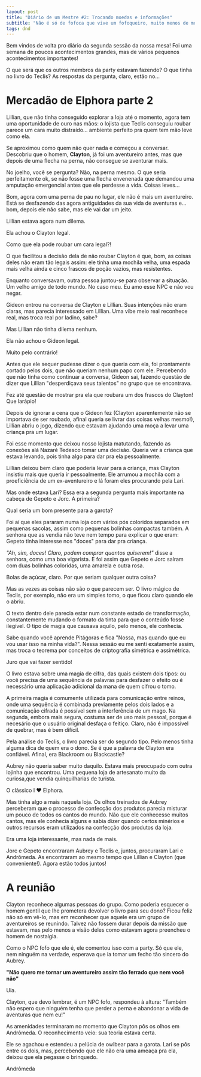 ```yaml
---
layout: post
title: "Diário de um Mestre #2: Trocando moedas e informações"
subtitle: "Não é só de fofoca que vive um fofoqueiro, muito menos de moeda um vendedor!"
tags: dnd
---
```


Bem vindos de volta pro diário da segunda sessão da nossa mesa! Foi uma semana de poucos acontecimentos grandes, mas de vários pequenos acontecimentos importantes! 

O que será que os outros membros da party estavam fazendo? O que tinha no livro do Teclis? As respostas da pergunta, claro, estão no...

# Mercadão de Elphora parte 2

Lillian, que não tinha conseguido explorar a loja até o momento, agora tem uma oportunidade de ouro nas mãos: o lojista que Teclis conseguiu roubar parece um cara muito distraído... ambiente perfeito pra quem tem mão leve como ela.

Se aproximou como quem não quer nada e começou a conversar. Descobriu que o homem, **Clayton**, já foi um aventureiro antes, mas que depois de uma flecha na perna, não consegue se aventurar mais.

No joelho, você se pergunta? Não, na perna mesmo. O que seria perfeitamente ok, se não fosse uma flecha envenenada que demandou uma amputação emergencial antes que ele perdesse a vida. Coisas leves...

Bom, agora com uma perna de pau no lugar, ele não é mais um aventureiro. Está se desfazendo das agora antiguidades da sua vida de aventuras e... bom, depois ele não sabe, mas ele vai dar um jeito.

Lillian estava agora num dilema. 

Ela achou o Clayton legal. 

Como que ela pode roubar um cara legal?!

O que facilitou a decisão dela de não roubar Clayton é que, bom, as coisas deles não eram tão legais assim: ele tinha uma mochila velha, uma espada mais velha ainda e cinco frascos de poção vazios, mas resistentes. 

Enquanto conversavam, outra pessoa juntou-se para observar a situação. Um velho amigo de todo mundo. No caso meu. Eu amo esse NPC e não vou negar.

Gideon entrou na conversa de Clayton e Lillian. Suas intenções não eram claras, mas parecia interessado em Lillian. Uma vibe meio real reconhece real, mas troca real por ladino, sabe?

Mas Lillian não tinha dilema nenhum.

Ela não achou o Gideon legal.

Muito pelo contrário!

Antes que ele sequer pudesse dizer o que queria com ela, foi prontamente cortado pelos dois, que não queriam nenhum papo com ele. Percebendo que não tinha como continuar a conversa, Gideon sai, fazendo questão de dizer que Lillian "desperdiçava seus talentos" no grupo que se encontrava.

Fez até questão de mostrar pra ela que roubara um dos frascos do Clayton! Que larápio!

Depois de ignorar a cena que o Gideon fez (Clayton aparentemente não se importava de ser roubado, afinal queria se livrar das coisas velhas mesmo!), Lillian abriu o jogo, dizendo que estavam ajudando uma moça a levar uma criança pra um lugar. 

Foi esse momento que deixou nosso lojista matutando, fazendo as conexões alá Nazaré Tedesco tomar uma decisão. Queria ver a criança que estava levando, pois tinha algo para dar pra ela pessoalmente.

Lillian deixou bem claro que poderia levar para a criança, mas Clayton insistiu mais que queria ir pessoalmente. Ele arrumou a mochila com a proeficiência de um ex-aventureiro e lá foram eles procurando pela Lari.

Mas onde estava Lari? Essa era a segunda pergunta mais importante na cabeça de Gepeto e Jorc. A primeira?

Qual seria um bom presente para a garota?

Foi aí que eles pararam numa loja com vários pós coloridos separados em pequenas sacolas, assim como pequenas bolinhas compactas também. A senhora que as vendia não teve nem tempo para explicar o que eram: Gepeto tinha interesse nos "doces" para dar pra criança.

*"Ah, sim, doces! Claro, podem comprar quantos quiserem!"* disse a senhora, como uma boa vigarista. E foi assim que Gepeto e Jorc saíram com duas bolinhas coloridas, uma amarela e outra rosa.

Bolas de açúcar, claro. Por que seriam qualquer outra coisa?

Mas as vezes as coisas não são o que parecem ser. O livro mágico de Teclis, por exemplo, não era um simples tomo, o que ficou claro quando ele o abriu.

O texto dentro dele parecia estar num constante estado de transformação, constantemente mudando o formato da tinta para que o conteúdo fosse ilegível. O tipo de magia que causava aquilo, pelo menos, ele conhecia.

Sabe quando você aprende Pitágoras e fica "Nossa, mas quando que eu vou usar isso na minha vida?". Nessa sessão eu me senti exatamente assim, mas troca o teorema por conceitos de criptografia simétrica e assimétrica.

Juro que vai fazer sentido!

O livro estava sobre uma magia de cifra, das quais existem dois tipos: ou você precisa de uma sequência de palavras para desfazer o efeito ou é necessário uma aplicação adicional da mana de quem cifrou o tomo.

A primeira magia é comumente utilizada para comunicação entre reinos, onde uma sequência é combinada previamente pelos dois lados e a comunicação cifrada é possível sem a interferência de um mago. Na segunda, embora mais segura, costuma ser de uso mais pessoal, porque é necesário que o usuário original desfaça o feitiço. Claro, não é impossível de quebrar, mas é bem difícil.

Pela análise do Teclis, o livro parecia ser do segundo tipo. Pelo menos tinha alguma dica de quem era o dono. Se é que a palavra de Clayton era confiável. Afinal, era Blackroom ou Blackcastle?

Aubrey não queria saber muito daquilo. Estava mais preocupado com outra lojinha que encontrou. Uma pequena loja de artesanato muito da curiosa,que vendia quinquilharias de turista.

O clássico I ❤️ Elphora.

Mas tinha algo a mais naquela loja. Os olhos treinados de Aubrey perceberam que o processo de confecção dos produtos parecia misturar um pouco de todos os cantos do mundo. Não que ele conhecesse muitos cantos, mas ele conhecia alguns e sabia dizer quando certos minérios e outros recursos eram utilizados na confecção dos produtos da loja.

Era uma loja interessante, mas nada de mais.

Jorc e Gepeto encontraram Aubrey e Teclis e, juntos, procuraram Lari e Andrômeda. As encontraram ao mesmo tempo que Lillian e Clayton (que conveniente!). Agora estão todos juntos!

# A reunião

Clayton reconhece algumas pessoas do grupo. Como poderia esquecer o homem gentil que lhe prometera devolver o livro para seu dono? Ficou feliz não só em vê-lo, mas em reconhecer que aquele era um grupo de aventureiros se reunindo. Talvez não fossem durar depois da missão que estavam, mas pelo menos a visão deles como estavam agora preencheu o homem de nostalgia.

Como o NPC fofo que ele é, ele comentou isso com a party. Só que ele, nem ninguém na verdade, esperava que ia tomar um fecho tão sincero do Aubrey.

**"Não quero me tornar um aventureiro assim tão ferrado que nem você não"**

Uia.

Clayton, que devo lembrar, é um NPC fofo, respondeu à altura: "Também não espero que ninguém tenha que perder a perna e abandonar a vida de aventuras que nem eu!"

As amenidades terminaram no momento que Clayton pôs os olhos em Andrômeda. O reconhecimento veio: sua teoria estava certa.

Ele se agachou e estendeu a pelúcia de owlbear para a garota. Lari se pôs entre os dois, mas, percebendo que ele não era uma ameaça pra ela, deixou que ela pegasse o brinquedo.

Andrômeda 
